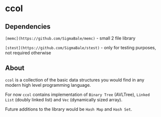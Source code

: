 # ccol
## Dependencies
`[memc](https://github.com/SigmaBale/memc)` - small 2 file library

`[stest](https://github.com/SigmaBale/stest)` - only for testing purposes, not required
otherwise

## About
`ccol` is a collection of the basic data structures you would find
in any modern high level programming language.

For now `ccol` contains implementation of `Binary Tree` (AVLTree),
`Linked List` (doubly linked list) and `Vec` (dynamically sized array).

Future additions to the library would be `Hash Map` and `Hash Set`.

